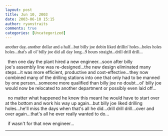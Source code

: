 ```yaml
---
layout: post
title: Jun 10, 2003
date: 2003-06-10 15:15
author: ryanstraits
comments: true
categories: [Uncategorized]
---
```

<span style="font-family:Verdana;">another day, another dollar and a half...but billy joe dobin liked drillin' holes...holes holes holes...that's all ol' billy joe did all day long...9 hours straight...drill drill drill...</span>

&nbsp;
then one day the plant hired a new engineer...soon after billy joe's assembly line was re-designed...the new design eliminated many steps...it was more efficient, productive and cost-effective...they now combined many of the drilling stations into one that only had to be manned by one person...someone more qualified than billy joe no doubt...ol' billy joe would now be relocated to another department or possibly even laid off...

&nbsp;
no matter what happened he knew this meant he would have to start over at the bottom and work his way up again...but billy joe liked drilling holes...he'll miss the days when that's all he did...drill drill drill...over and over again...that's all he ever really wanted to do...

&nbsp;
if wasn't for that new engineer...

---

